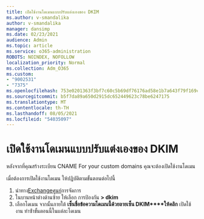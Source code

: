 ```yaml
---
title: เปิดใช้งานโดเมนแบบปรับแต่งเองของ DKIM
ms.author: v-smandalika
author: v-smandalika
manager: dansimp
ms.date: 02/23/2021
audience: Admin
ms.topic: article
ms.service: o365-administration
ROBOTS: NOINDEX, NOFOLLOW
localization_priority: Normal
ms.collection: Adm_O365
ms.custom:
- "9002531"
- "7375"
ms.openlocfilehash: 753e0201363f3bf7c60c5b69df76176ad58e1b7a643f79f169c71af20b0a35d9
ms.sourcegitcommit: b5f7da89a650d2915dc652449623c78be6247175
ms.translationtype: MT
ms.contentlocale: th-TH
ms.lasthandoff: 08/05/2021
ms.locfileid: "54035097"
---
```

# <a name="enable-the-custom-domain-for-dkim"></a>เปิดใช้งานโดเมนแบบปรับแต่งเองของ DKIM

หลังจากที่คุณสร้างระเบียน CNAME For your custom domains คุณจะต้องเปิดใช้งานโดเมน

เมื่อต้องการเปิดใช้งานโดเมน ให้ปฏิบัติตามขั้นตอนต่อไปนี้

1. นําทาง[Exchangeศูนย์](https://outlook.office365.com/ecp/)การจัดการ
2. ในบานหน้าต่างด้านซ้าย ให้เลือก การป้องกัน **> dkim**
3. เลือกโดเมน จากนั้นภายใต้ **เซ็นชื่อข้อความโดเมนนี้ด้วยลายเซ็น DKIM****ให้คลิก** เปิดใช้งาน ทําซ้ําขั้นตอนนี้ในแต่ละโดเมน

